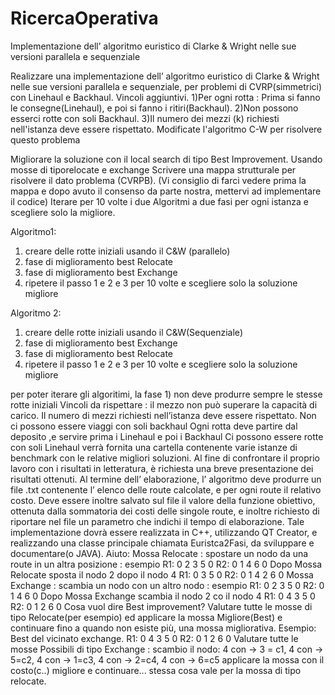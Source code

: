 # RicercaOperativa
Implementazione dell’ algoritmo euristico di Clarke &amp; Wright nelle sue versioni parallela e sequenziale

Realizzare una implementazione dell’ algoritmo euristico di Clarke & Wright nelle sue versioni
parallela e sequenziale, per problemi di CVRP(simmetrici) con Linehaul e Backhaul.
Vincoli aggiuntivi.
1)Per ogni rotta : Prima si fanno le consegne(Linehaul), e poi si fanno i ritiri(Backhaul).
2)Non possono esserci rotte con soli Backhaul.
3)Il numero dei mezzi (k) richiesti nell'istanza deve essere rispettato. Modificate l'algoritmo C-W per risolvere questo problema

Migliorare la soluzione con il local search di tipo Best Improvement. Usando mosse di tiporelocate e exchange
Scrivere una mappa strutturale per risolvere il dato problema (CVRPB). (Vi consiglio di farci vedere prima la mappa e dopo avuto il consenso da parte nostra, mettervi ad implementare il codice)
Iterare per 10 volte i due Algoritmi a due fasi per ogni istanza e scegliere solo la migliore.

Algoritmo1:
1) creare delle rotte iniziali usando il C&W (parallelo)
2) fase di miglioramento best Relocate
3) fase di miglioramento best Exchange
4) ripetere il passo 1 e 2 e 3 per 10 volte e scegliere solo la soluzione migliore

Algoritmo 2:
1) creare delle rotte iniziali usando il C&W(Sequenziale)
2) fase di miglioramento best Exchange
3) fase di miglioramento best Relocate
4) ripetere il passo 1 e 2 e 3 per 10 volte e scegliere solo la soluzione migliore

per poter iterare gli algoritimi, la fase 1) non deve produrre sempre le stesse rotte iniziali
Vincoli da rispettare :
il mezzo non può superare la capacità di carico.
Il numero di mezzi richiesti nell’istanza deve essere rispettato.
Non ci possono essere viaggi con soli backhaul
Ogni rotta deve partire dal deposito ,e servire prima i Linehaul e poi i Backhaul
Ci possono essere rotte con soli Linehaul
verrà fornita una cartella contenente varie istanze di benchmark con le relative migliori soluzioni.
Al fine di confrontare il proprio lavoro con i risultati in letteratura, è richiesta una breve
presentazione dei risultati ottenuti. Al termine dell’ elaborazione, l’ algoritmo deve produrre un file
.txt contenente l’ elenco delle route calcolate, e per ogni route il relativo costo. Deve essere inoltre
salvato sul file il valore della funzione obiettivo, ottenuta dalla sommatoria dei costi delle singole
route, e inoltre richiesto di riportare nel file un parametro che indichi il tempo di elaborazione.
Tale implementazione dovrà essere realizzata in C++, utilizzando QT Creator, e realizzando una
classe principale chiamata Euristca2Fasi, da sviluppare e documentare(o JAVA).
Aiuto:
Mossa Relocate : spostare un nodo da una route in un altra posizione : esempio
R1: 0 2 3 5 0
R2: 0 1 4 6 0
Dopo Mossa Relocate sposta il nodo 2 dopo il nodo 4
R1: 0 3 5 0
R2: 0 1 4 2 6 0
Mossa Exchange : scambia un nodo con un altro nodo : esempio
R1: 0 2 3 5 0
R2: 0 1 4 6 0
Dopo Mossa Exchange scambia il nodo 2 co il nodo 4
R1: 0 4 3 5 0
R2: 0 1 2 6 0
Cosa vuol dire Best improvement?
Valutare tutte le mosse di tipo Relocate(per esempio) ed applicare la mossa Migliore(Best) e
continuare fino a quando non esiste più, una mossa migliorativa.
Esempio: Best del vicinato exchange.
R1: 0 4 3 5 0
R2: 0 1 2 6 0
Valutare tutte le mosse Possibili di tipo Exchange :
scambio il nodo:
4 con → 3 = c1, 4 con → 5=c2, 4 con → 1=c3, 4 con → 2=c4, 4 con → 6=c5
applicare la mossa con il costo(c..) migliore e continuare...
stessa cosa vale per la mossa di tipo relocate.
